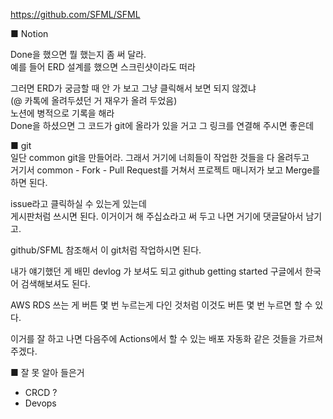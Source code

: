 https://github.com/SFML/SFML    
    
■ Notion    

Done을 했으면 뭘 했는지 좀 써 달라.    
예를 들어 ERD 설계를 했으면 스크린샷이라도 떠라    

그러면 ERD가 궁금할 때 안 가 보고 그냥 클릭해서 보면 되지 않겠냐    
(@ 카톡에 올려두셨던 거 재우가 올려 두었음)    
노션에 병적으로 기록을 해라    
Done을 하셨으면 그 코드가 git에 올라가 있을 거고 그 링크를 연결해 주시면 좋은데    

■ git    
일단 common git을 만들어라. 그래서 거기에 너희들이 작업한 것들을 다 올려두고    
거기서 common - Fork - Pull Request를 거쳐서 프로젝트 매니저가 보고 Merge를 하면 된다.    

issue라고 클릭하실 수 있는게 있는데    
게시판처럼 쓰시면 된다. 이거이거 해 주십쇼라고 써 두고 나면 거기에 댓글달아서 남기고.    

github/SFML 참조해서 이 git처럼 작업하시면 된다.    

내가 얘기했던 게 배민 devlog 가 보셔도 되고 github getting started 구글에서 한국어 검색해보셔도 된다.    

AWS RDS 쓰는 게 버튼 몇 번 누르는게 다인 것처럼 이것도 버튼 몇 번 누르면 할 수 있다.    

이거를 잘 하고 나면 다음주에 Actions에서 할 수 있는 배포 자동화 같은 것들을 가르쳐 주겠다.    

■ 잘 못 알아 들은거    

- CRCD ?    
- Devops    
